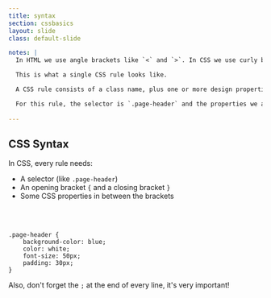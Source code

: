 ```yaml
---
title: syntax
section: cssbasics
layout: slide
class: default-slide

notes: |
  In HTML we use angle brackets like `<` and `>`. In CSS we use curly brackets like `{` and `}`. This is an easy way to quickly figure out if a piece of code is HTML or CSS!

  This is what a single CSS rule looks like.

  A CSS rule consists of a class name, plus one or more design properties that we want to set.

  For this rule, the selector is `.page-header` and the properties we are settings are `background-color`, `color`, `font-size` and `padding`.
  
---
```


## CSS Syntax

In CSS, every rule needs:

- A selector (like `.page-header`)
- An opening bracket `{` and a closing bracket `}` 
- Some CSS properties in between the brackets
<br>
<br>


	.page-header {
		background-color: blue;
		color: white;
		font-size: 50px;
		padding: 30px;
	}


Also, don't forget the `;` at the end of every line, it's very important!
